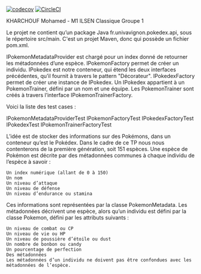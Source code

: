 [![codecov](https://codecov.io/gh/MohamedKharchouf/ceri-m1-techniques-de-test/branch/master/graph/badge.svg?token=VJMH58WB0M)](https://codecov.io/gh/MohamedKharchouf/ceri-m1-techniques-de-test)
[![CircleCI](https://circleci.com/gh/circleci/circleci-docs.svg?style=svg)](https://circleci.com/gh/circleci/circleci-docs)

KHARCHOUF Mohamed - M1 ILSEN Classique Groupe 1

Le projet ne contient qu’un package Java fr.univavignon.pokedex.api, sous le répertoire src/main.
C'est un projet Maven, donc qui possède un fichier pom.xml.

IPokemonMetadataProvider est chargé pour un index donné de retourner les métadonnées d’une espèce.
IPokemonFactory permet de créer un individu.
IPokedex est notre conteneur, qui étend les deux interfaces précédentes, qu’il fournit à travers le pattern "Décorateur".
IPokedexFactory permet de créer une instance de IPokedex.
Un IPokedex appartient à un PokemonTrainer, défini par un nom et une équipe.
Les PokemonTrainer sont créés à travers l’interface IPokemonTrainerFactory.

Voici la liste des test cases :

IPokemonMetadataProviderTest
IPokemonFactoryTest
IPokedexFactoryTest
IPokedexTest
IPokemonTrainerFactoryTest

L’idée est de stocker des informations sur des Pokémons, dans un conteneur qu’est le Pokédex. Dans le cadre de ce TP nous nous contenterons de la première génération, soit 151 espèces.
Une espèce de Pokémon est décrite par des métadonnées communes à chaque individu de l’espèce à savoir :

    Un index numérique (allant de 0 à 150)
    Un nom
    Un niveau d’attaque
    Un niveau de défense
    Un niveau d’endurance ou stamina
Ces informations sont représentées par la classe PokemonMetadata. Les métadonnées décrivent une espèce, alors qu’un individu est défini par la classe Pokemon, défini par les attributs suivants :

    Un niveau de combat ou CP
    Un niveau de vie ou HP
    Un niveau de poussière d’étoile ou dust
    Un nombre de bonbon ou candy
    Un pourcentage de perfection
    Des métadonnées
    Les métadonnées d’un individu ne doivent pas être confondues avec les métadonnées de l’espèce. 
